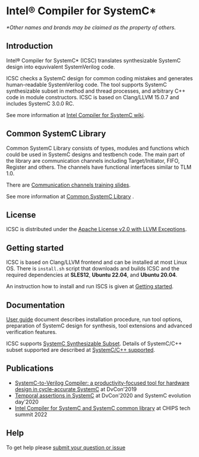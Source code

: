 # Intel&reg; Compiler for SystemC* 

*\*Other names and brands may be claimed as the property of others.*

## Introduction

Intel&reg; Compiler for SystemC* (ICSC) translates synthesizable SystemC design into equvivalent SystemVerilog code.

ICSC checks a SystemC design for common coding mistakes and generates human-readable SystemVerilog code. The tool supports SystemC synthesizable subset in method and thread processes, and arbitrary C++ code in module constructors. ICSC is based on Clang/LLVM 15.0.7 and includes SystemC 3.0.0 RC.

See more information at [Intel Compiler for SystemC wiki](https://github.com/intel/systemc-compiler/wiki).

## Common SystemC Library

Common SystemC Library consists of types, modules and functions which could be used in SystemC designs and testbench code. The main part of the library are communication channels including Target/Initiator, FIFO, Register and others. The channels have functional interfaces similar to TLM 1.0.

There are [Communication channels training slides](https://github.com/intel/systemc-compiler/blob/main/doc/papers/single_source_training.pdf).

See more information at [Common SystemC Library](https://github.com/intel/systemc-compiler/wiki/Common-SystemC-Library) .

## License

ICSC is distributed under the [Apache License v2.0 with LLVM Exceptions](https://github.com/intel/systemc-compiler/blob/main/LICENSE.txt).

## Getting started

ICSC is based on Clang/LLVM frontend and can be installed at most Linux OS. There is ```install.sh``` script that downloads and builds ICSC and the required dependencies at **SLES12**, **Ubuntu 22.04**, and **Ubuntu 20.04**.

An instruction how to install and run ISCS is given at [Getting started](https://github.com/intel/systemc-compiler/wiki/Getting-started). 

## Documentation 

[User guide](https://github.com/intel/systemc-compiler/blob/main/doc/ug.pdf) document describes installation procedure, run tool options, preparation of SystemC design for synthesis, tool extensions and advanced verification features.

ICSC supports [SystemC Synthesizable Subset](https://www.accellera.org/images/downloads/drafts-review/SystemC_Synthesis_Subset_Draft_1_4.pdf). Details of SystemC/C++ subset supported are described at [SystemC/C++ supported](https://github.com/intel/systemc-compiler/wiki/SystemC--supported).

## Publications

* [SystemC-to-Verilog Compiler: a productivity-focused tool for hardware design in cycle-accurate SystemC](https://github.com/intel/systemc-compiler/blob/main/doc/papers/icsc.pdf) at DvCon'2019
* [Temporal assertions in SystemC](https://github.com/intel/systemc-compiler/blob/main/doc/papers/sct_assert.pdf) at DvCon'2020 and SystemC evolution day'2020
* [Intel Compiler for SystemC and SystemC common library](https://github.com/intel/systemc-compiler/blob/main/doc/papers/common_library_2022.pdf) at CHIPS tech summit 2022


## Help

To get help please [submit your question or issue](https://github.com/intel/systemc-compiler/issues)
